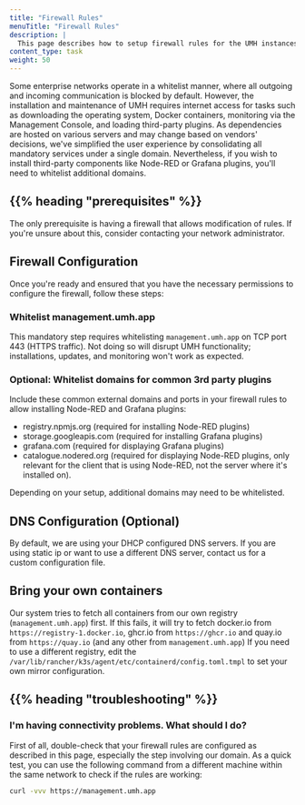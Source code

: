 ```yaml
---
title: "Firewall Rules"
menuTitle: "Firewall Rules"
description: |
  This page describes how to setup firewall rules for the UMH instances.
content_type: task
weight: 50
---
```


<!-- overview -->

Some enterprise networks operate in a whitelist manner, where all outgoing and incoming communication
is blocked by default. However, the installation and maintenance of UMH requires internet access for
tasks such as downloading the operating system, Docker containers, monitoring via the Management Console,
and loading third-party plugins. As dependencies are hosted on various servers and may change based on
vendors' decisions, we've simplified the user experience by consolidating all mandatory services under a
single domain. Nevertheless, if you wish to install third-party components like Node-RED or Grafana plugins,
you'll need to whitelist additional domains.

## {{% heading "prerequisites" %}}

The only prerequisite is having a firewall that allows modification of rules. If you're unsure about this,
consider contacting your network administrator.

## Firewall Configuration

Once you're ready and ensured that you have the necessary permissions to configure the firewall, follow these steps:

### Whitelist management.umh.app

This mandatory step requires whitelisting `management.umh.app` on TCP port 443 (HTTPS traffic). Not doing so will
disrupt UMH functionality; installations, updates, and monitoring won't work as expected.

### Optional: Whitelist domains for common 3rd party plugins

Include these common external domains and ports in your firewall rules to allow installing Node-RED and Grafana plugins:

- registry.npmjs.org (required for installing Node-RED plugins)
- storage.googleapis.com (required for installing Grafana plugins)
- grafana.com (required for displaying Grafana plugins)
- catalogue.nodered.org (required for displaying Node-RED plugins, only relevant for the client that is using Node-RED, not
  the server where it's installed on).

Depending on your setup, additional domains may need to be whitelisted.

## DNS Configuration (Optional)

By default, we are using your DHCP configured DNS servers. If you are using static ip or want to use a different DNS server,
contact us for a custom configuration file.

## Bring your own containers

Our system tries to fetch all containers from our own registry (`management.umh.app`) first.
If this fails, it will try to fetch docker.io from `https://registry-1.docker.io`, ghcr.io from `https://ghcr.io` and quay.io from `https://quay.io` (and any other from `management.umh.app`)
If you need to use a different registry, edit the `/var/lib/rancher/k3s/agent/etc/containerd/config.toml.tmpl` to set your own mirror configuration.

## {{% heading "troubleshooting" %}}

### I'm having connectivity problems. What should I do?

First of all, double-check that your firewall rules are configured as described in this page, especially the step
involving our domain. As a quick test, you can use the following command from a different machine within the same
network to check if the rules are working:

```bash
curl -vvv https://management.umh.app
```

<!-- Add more troubleshooting steps? -->

